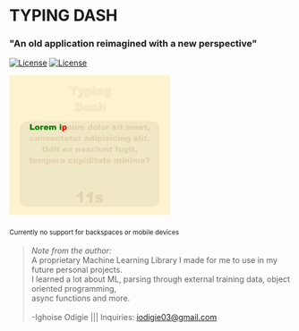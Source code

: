 # TYPING DASH
### "An old application reimagined with a new perspective"
[![License](https://img.shields.io/badge/Quick-Preview-brightgreen)](https://iggy-o.github.io/Typing-Dash/)
[![License](http://img.shields.io/:license-mit-blue.svg?style=flat-square)](https://github.com/Iggy-o/Typing-Dash/blob/master/LICENSE)

<img src="assets/images/Screenshot 2020-09-14 224135.png" alt="preview" height = "250px">

<sub>Currently no support for backspaces or mobile devices<sub>


>*Note from the author:*\
A proprietary Machine Learning Library I made for me to use in my future personal projects.\
I learned a lot about ML, parsing through external training data, object oriented programming,\
async functions and more.
<br><br>-Ighoise Odigie ||| Inquiries: iodigie03@gmail.com
